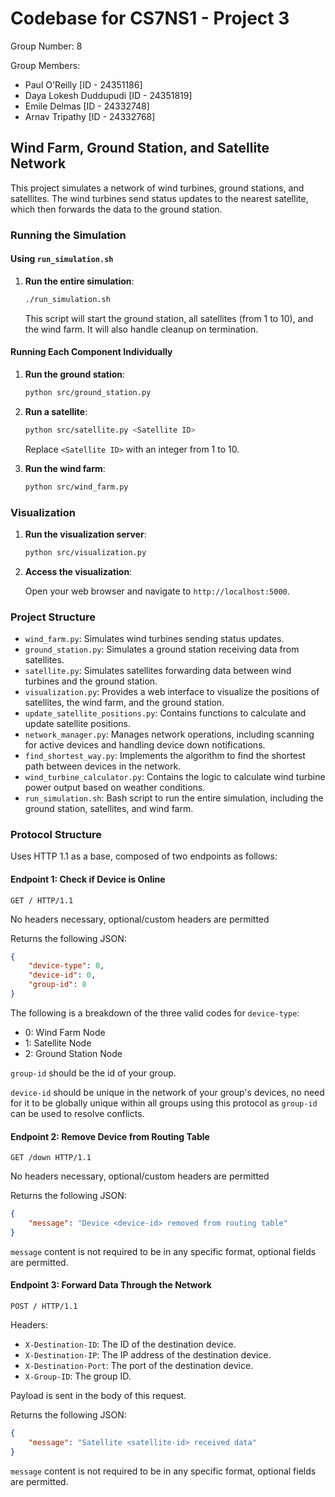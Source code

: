 # Codebase for CS7NS1 - Project 3

Group Number: 8

Group Members:

- Paul O'Reilly \[ID - 24351186\]
- Daya Lokesh Duddupudi \[ID - 24351819\]
- Emile Delmas \[ID - 24332748\]
- Arnav Tripathy \[ID - 24332768\]

## Wind Farm, Ground Station, and Satellite Network

This project simulates a network of wind turbines, ground stations, and satellites. The wind turbines send status updates to the nearest satellite, which then forwards the data to the ground station.

### Running the Simulation

#### Using `run_simulation.sh`

1. __Run the entire simulation__:

    ```sh
    ./run_simulation.sh
    ```

    This script will start the ground station, all satellites (from 1 to 10), and the wind farm. It will also handle cleanup on termination.

#### Running Each Component Individually

1. __Run the ground station__:

    ```sh
    python src/ground_station.py
    ```

2. __Run a satellite__:

    ```sh
    python src/satellite.py <Satellite ID>
    ```

    Replace `<Satellite ID>` with an integer from 1 to 10.

3. __Run the wind farm__:

    ```sh
    python src/wind_farm.py
    ```

### Visualization

1. __Run the visualization server__:

    ```sh
    python src/visualization.py
    ```

2. __Access the visualization__:

    Open your web browser and navigate to `http://localhost:5000`.

### Project Structure

- `wind_farm.py`: Simulates wind turbines sending status updates.
- `ground_station.py`: Simulates a ground station receiving data from satellites.
- `satellite.py`: Simulates satellites forwarding data between wind turbines and the ground station.
- `visualization.py`: Provides a web interface to visualize the positions of satellites, the wind farm, and the ground station.
- `update_satellite_positions.py`: Contains functions to calculate and update satellite positions.
- `network_manager.py`: Manages network operations, including scanning for active devices and handling device down notifications.
- `find_shortest_way.py`: Implements the algorithm to find the shortest path between devices in the network.
- `wind_turbine_calculator.py`: Contains the logic to calculate wind turbine power output based on weather conditions.
- `run_simulation.sh`: Bash script to run the entire simulation, including the ground station, satellites, and wind farm.

### Protocol Structure

Uses HTTP 1.1 as a base, composed of two endpoints as follows:

#### Endpoint 1: Check if Device is Online

```http
GET / HTTP/1.1
```

No headers necessary, optional/custom headers are permitted

Returns the following JSON:

```json
{
    "device-type": 0,
    "device-id": 0,
    "group-id": 8
}
```

The following is a breakdown of the three valid codes for `device-type`:

- 0: Wind Farm Node
- 1: Satellite Node
- 2: Ground Station Node

`group-id` should be the id of your group.

`device-id` should be unique in the network of your group's devices, no need for it to be globally unique within all groups using this protocol as `group-id` can be used to resolve conflicts.

#### Endpoint 2: Remove Device from Routing Table

```http
GET /down HTTP/1.1
```

No headers necessary, optional/custom headers are permitted

Returns the following JSON:

```json
{
    "message": "Device <device-id> removed from routing table"
}
```

`message` content is not required to be in any specific format, optional fields are permitted.

#### Endpoint 3: Forward Data Through the Network

```http
POST / HTTP/1.1
```

Headers:

- `X-Destination-ID`: The ID of the destination device.
- `X-Destination-IP`: The IP address of the destination device.
- `X-Destination-Port`: The port of the destination device.
- `X-Group-ID`: The group ID.

Payload is sent in the body of this request.

Returns the following JSON:

```json
{
    "message": "Satellite <satellite-id> received data"
}
```

`message` content is not required to be in any specific format, optional fields are permitted.
